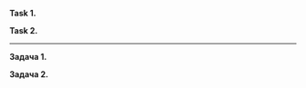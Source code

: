 **Task 1.**


**Task 2.**


___________________________________________________

**Задача 1.**


**Задача 2.**








